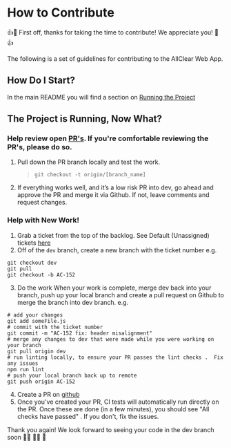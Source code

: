 # How to Contribute

👍🎉 First off, thanks for taking the time to contribute! We appreciate you! 🎉👍

The following is a set of guidelines for contributing to the AllClear Web App.

## How Do I Start?

In the main README you will find a section on [Running the Project](#../README.md#running-the-project)

## The Project is Running, Now What?

### Help review open [PR's](https://github.com/allcleardev/allclear-app/pulls). If you're comfortable reviewing the PR's, please do so.

1. Pull down the PR branch locally and test the work.

   > `git checkout -t origin/[branch_name]`

2. If everything works well, and it’s a low risk PR into dev, go ahead and approve the PR and merge it via Github. If not, leave comments and request changes.

### Help with New Work!

1. Grab a ticket from the top of the backlog. See Default (Unassigned) tickets [here](https://ilico.aha.io/bookmarks/feature_boards/6809100612504060589/6823896129923516857)
2. Off of the `dev` branch, create a new branch with the ticket number e.g.

```
git checkout dev
git pull
git checkout -b AC-152
```

3. Do the work
   When your work is complete, merge dev back into your branch, push up your local branch and create a pull request on Github to merge the branch into dev branch. e.g.

```
# add your changes
git add someFile.js
# commit with the ticket number
git commit -m "AC-152 fix: header misalignment"
# merge any changes to dev that were made while you were working on your branch
git pull origin dev
# run linting locally, to ensure your PR passes the lint checks .  Fix any issues
npm run lint
# push your local branch back up to remote
git push origin AC-152
```

4. Create a PR on [github](https://github.com/allcleardev/allclear-app/compare)
5. Once you've created your PR, CI tests will automatically run directly on the PR. Once these are done (in a few minutes), you should see "All checks have passed" . If you don't, fix the issues.

Thank you again! We look forward to seeing your code in the dev branch soon 👩‍💻 👨‍💻 🚤
